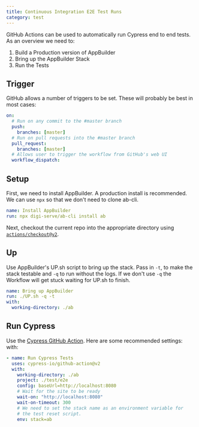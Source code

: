 ```yaml
---
title: Continuous Integration E2E Test Runs
category: test
---
```


GitHub Actions can be used to automatically run Cypress end to end tests. As an overview we need to:

1. Build a Production version of AppBuilder
2. Bring up the AppBuilder Stack
3. Run the Tests

## Trigger

GitHub allows a number of triggers to be set. These will probably be best in most cases:

```yml
on:
  # Run on any commit to the #master branch
  push:
    branches: [master]
  # Run on pull requests into the #master branch
  pull_request:
    branches: [master]
  # Allows user to trigger the workflow from GitHub's web UI
  workflow_dispatch:
```

## Setup

First, we need to install AppBuilder. A production install is recommended. We can use `npx` so that we don't need to clone ab-cli.

```yml
name: Install AppBuilder
run: npx digi-serve/ab-cli install ab
```

Next, checkout the current repo into the appropriate directory using [`actions/checkout@v2`](https://github.com/actions/checkout).

## Up

Use AppBuilder's UP.sh script to bring up the stack. Pass in `-t`, to make the stack testable and `-q` to run without the logs. If we don't use `-q` the Workflow will get stuck waiting for UP.sh to finish.

```yml
name: Bring up AppBuilder
run: ./UP.sh -q -t
with:
  working-directory: ./ab
```

## Run Cypress

Use the [Cypress GitHub Action](https://github.com/cypress-io/github-action).
Here are some recommended settings:
with:

```yml
- name: Run Cypress Tests
  uses: cypress-io/github-action@v2
  with:
    working-directory: ./ab
    project: ./test/e2e
    config: baseUrl=http://localhost:8080
    # Wait for the site to be ready
    wait-on: "http://localhost:8080"
    wait-on-timeout: 300
    # We need to set the stack name as an environment variable for
    # the test reset script.
    env: stack=ab
```
